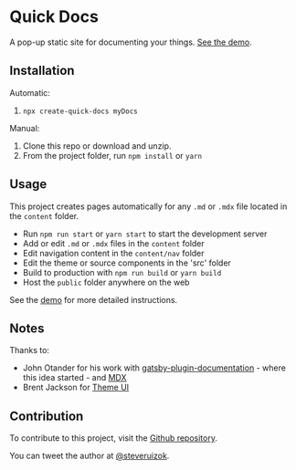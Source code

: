 # Quick Docs

A pop-up static site for documenting your things.
[See the demo](https://quick-docs.netlify.com/).

## Installation

Automatic:

1. `npx create-quick-docs myDocs`

Manual:

1. Clone this repo or download and unzip.
2. From the project folder, run `npm install` or `yarn`

## Usage

This project creates pages automatically for any `.md` or `.mdx` file located in
the `content` folder.

- Run `npm run start` or `yarn start` to start the development server
- Add or edit `.md` or `.mdx` files in the `content` folder
- Edit navigation content in the `content/nav` folder
- Edit the theme or source components in the 'src' folder
- Build to production with `npm run build` or `yarn build`
- Host the `public` folder anywhere on the web

See the [demo](https://quick-docs.netlify.com/) for more detailed instructions.

## Notes

Thanks to:

- John Otander for his work with
  [gatsby-plugin-documentation](https://github.com/johno/gatsby-theme-documentation) -
  where this idea started - and [MDX](https://github.com/mdx-js/mdx)
- Brent Jackson for [Theme UI](https://github.com/system-ui/theme-ui)

## Contribution

To contribute to this project, visit the
[Github repository](https://github.com/steveruizok/quick-docs).

You can tweet the author at [@steveruizok](http://twitter.com/steveruizok).
